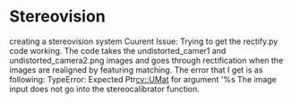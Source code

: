 # Stereovision
creating a stereovision system
Cuurent Issue:
Trying to get the rectify.py code working.
The code takes the undistorted_camer1 and undistorted_camera2.png images and goes through rectification when the images are realigned by featuring matching. The error that I get is as following: TypeError: Expected Ptr<cv::UMat> for argument '%s
The image input does not go into the stereocalibrator function.
